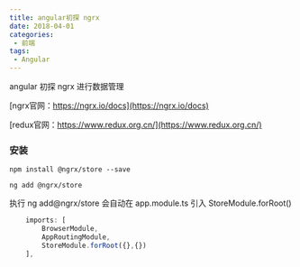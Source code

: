 ```yaml
---
title: angular初探 ngrx
date: 2018-04-01
categories: 
 - 前端
tags:
 - Angular
---
```


angular 初探 ngrx 进行数据管理 

[ngrx官网：https://ngrx.io/docs](https://ngrx.io/docs)

[redux官网：https://www.redux.org.cn/](https://www.redux.org.cn/)

### 安装
```
npm install @ngrx/store --save
```

```
ng add @ngrx/store
```
执行 ng add@ngrx/store 会自动在 app.module.ts 引入 StoreModule.forRoot()

```typeScript
    imports: [
        BrowserModule,
        AppRoutingModule,
        StoreModule.forRoot({},{})
    ],
```